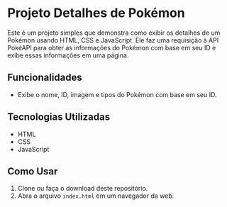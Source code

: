 # Projeto Detalhes de Pokémon

Este é um projeto simples que demonstra como exibir os detalhes de um Pokémon usando HTML, CSS e JavaScript. Ele faz uma requisição à API PokéAPI para obter as informações do Pokémon com base em seu ID e exibe essas informações em uma página.

## Funcionalidades

- Exibe o nome, ID, imagem e tipos do Pokémon com base em seu ID.

## Tecnologias Utilizadas

- HTML
- CSS
- JavaScript

## Como Usar

1. Clone ou faça o download deste repositório.
2. Abra o arquivo `index.html` em um navegador da web.




